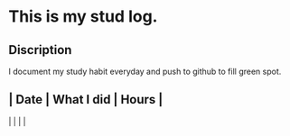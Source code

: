 # This is my stud log.

## Discription 
I document my study habit everyday and push to github to fill green spot.

| Date | What I did | Hours |
-----------------------------
|      |            |       |